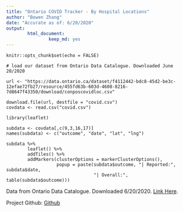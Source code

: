 ```yaml
---
title: "Ontario COVID Tracker - By Hospital Locations"
author: "Bowen Zhang"
date: "Accurate as of: 6/20/2020"
output: 
        html_document:
                keep_md: yes
---
```


```{r setup, include=FALSE}
knitr::opts_chunk$set(echo = FALSE)
```

```{r load data, cache=TRUE}
# load our dataset from Ontario Data Catalogue. Downloaded June 20/2020

url <- "https://data.ontario.ca/dataset/f4112442-bdc8-45d2-be3c-12efae72fb27/resource/455fd63b-603d-4608-8216-7d8647f43350/download/conposcovidloc.csv"

download.file(url, destfile = "covid.csv")
covdata <- read.csv("covid.csv")
```

```{r map, out.width="100%", fig.height=8, message=FALSE}
library(leaflet)

subdata <- covdata[,c(9,3,16,17)]
names(subdata) <- c("outcome", "date", "lat", "lng")

subdata %>%
        leaflet() %>%
        addTiles() %>%
        addMarkers(clusterOptions = markerClusterOptions(), 
                   popup = paste(subdata$outcome, "| Reported:", subdata$date, 
                                 "| Overall:", table(subdata$outcome)))

```

Data from Ontario Data Catalogue. Downloaded 6/20/2020. [Link Here](https://data.ontario.ca/dataset/confirmed-positive-cases-of-covid-19-in-ontario/resource/455fd63b-603d-4608-8216-7d8647f43350).

Project Github: [Github](https://github.com/b-zhang93/Ontario-Covid-Tracker-Interactive-Map)



